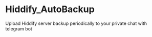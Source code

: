 # Hiddify_AutoBackup
Upload Hiddify server backup periodically to your private chat with telegram bot 
